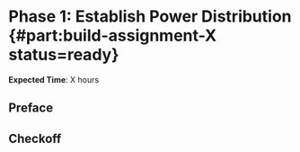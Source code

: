 # Phase 1: Establish Power Distribution {#part:build-assignment-X status=ready}
**Expected Time**: X hours

## Preface

## Checkoff

